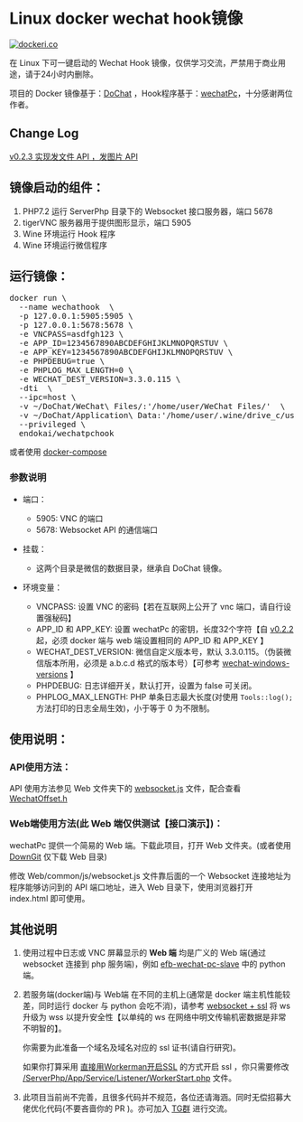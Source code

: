 # Linux docker wechat hook镜像
[![dockeri.co](https://dockeri.co/image/endokai/wechatpchook)](https://hub.docker.com/r/endokai/wechatpchook/tags)

在 Linux 下可一键启动的 Wechat Hook 镜像，仅供学习交流，严禁用于商业用途，请于24小时内删除。

项目的 Docker 镜像基于：[DoChat](https://github.com/huan/docker-wechat) ，Hook程序基于：[wechatPc](https://github.com/chengciming/wechatPc)，十分感谢两位作者。

## Change Log
[v0.2.3 实现发文件 API ，发图片 API](./ChangeLog.md#v023)

## 镜像启动的组件：
1. PHP7.2 运行 ServerPhp 目录下的 Websocket 接口服务器，端口 5678
2. tigerVNC 服务器用于提供图形显示，端口 5905
3. Wine 环境运行 Hook 程序
4. Wine 环境运行微信程序

## 运行镜像：
<pre>
docker run \
  --name wechathook  \
  -p 127.0.0.1:5905:5905 \
  -p 127.0.0.1:5678:5678 \
  -e VNCPASS=asdfgh123 \
  -e APP_ID=1234567890ABCDEFGHIJKLMNOPQRSTUV \
  -e APP_KEY=1234567890ABCDEFGHIJKLMNOPQRSTUV \
  -e PHPDEBUG=true \
  -e PHPLOG_MAX_LENGTH=0 \
  -e WECHAT_DEST_VERSION=3.3.0.115 \
  -dti  \
  --ipc=host \
  -v ~/DoChat/WeChat\ Files/:'/home/user/WeChat Files/'  \
  -v ~/DoChat/Application\ Data:'/home/user/.wine/drive_c/users/user/Application Data/' \
  --privileged \
  endokai/wechatpchook
</pre>

或者使用 [docker-compose](https://github.com/tom-snow/docker-wechatPc/blob/master/docker-compose.yml)

### 参数说明
* 端口：
  * 5905: VNC 的端口
  * 5678: Websocket API 的通信端口

* 挂载：
  * 这两个目录是微信的数据目录，继承自 DoChat 镜像。

* 环境变量：
  * VNCPASS: 设置 VNC 的密码【若在互联网上公开了 vnc 端口，请自行设置强秘码】
  * APP_ID 和 APP_KEY: 设置 wechatPc 的密钥，长度32个字符【自 [v0.2.2](./ChangeLog.md#v022) 起，必须 docker 端与 web 端设置相同的 APP_ID 和 APP_KEY 】
  * WECHAT_DEST_VERSION: 微信自定义版本号，默认 3.3.0.115。（伪装微信版本所用，必须是 a.b.c.d 格式的版本号）【可参考 [wechat-windows-versions](https://github.com/tom-snow/wechat-windows-versions/releases) 】
  * PHPDEBUG: 日志详细开关，默认打开，设置为 false 可关闭。
  * PHPLOG_MAX_LENGTH: PHP 单条日志最大长度(对使用 `Tools::log();` 方法打印的日志全局生效)，小于等于 0 为不限制。

## 使用说明：
### API使用方法：
API 使用方法参见 Web 文件夹下的 [websocket.js](https://github.com/endokai/docker-wechatPc/blob/master/Web/common/js/websocket.js) 文件，配合查看 [WechatOffset.h](https://github.com/endokai/docker-wechatPc/blob/master/WechatDll/WechatDll/WechatOffset.h)

### Web端使用方法(此 Web 端仅供测试【接口演示】)：
wechatPc 提供一个简易的 Web 端。下载此项目，打开 Web 文件夹。(或者使用 [DownGit](https://minhaskamal.github.io/DownGit/#/home) 仅下载 Web 目录)

修改 Web/common/js/websocket.js 文件靠后面的一个 Websocket 连接地址为程序能够访问到的 API 端口地址，进入 Web 目录下，使用浏览器打开 index.html 即可使用。
          
          
## 其他说明
1. 使用过程中日志或 VNC 屏幕显示的 **Web 端** 均是广义的 Web 端(通过 websocket 连接到 php 服务端)，例如 [efb-wechat-pc-slave](https://github.com/Tedrolin/efb-wechat-pc-slave) 中的 python 端。

2. 若服务端(docker端)与 Web端 在不同的主机上(通常是 docker 端主机性能较差，同时运行 docker 与 python 会吃不消)，请参考 [websocket + ssl](https://www.workerman.net/doc/workerman/faq/secure-websocket-server.html) 将 ws 升级为 wss 以提升安全性【以单纯的 ws 在网络中明文传输机密数据是非常不明智的】。

   你需要为此准备一个域名及域名对应的 ssl 证书(请自行研究)。

   如果你打算采用 [直接用Workerman开启SSL](https://www.workerman.net/doc/workerman/faq/secure-websocket-server.html#方法一%20，直接用Workerman开启SSL) 的方式开启 ssl ，你只需要修改 [/ServerPhp/App/Service/Listener/WorkerStart.php](https://github.com/tom-snow/docker-wechatPc/blob/66f4832be94d9917647a1c13c740e62e46faeb95/ServerPhp/App/Service/Listener/WorkerStart.php#L40) 文件。

3. 此项目当前尚不完善，且很多代码并不规范，各位还请海涵。同时无偿招募大佬优化代码(不要吝啬你的 PR )。亦可加入 [TG群](https://t.me/+bHJc6QsHG1xmYTdh) 进行交流。
